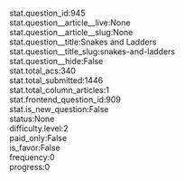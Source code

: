 stat.question_id:945  
stat.question__article__live:None  
stat.question__article__slug:None  
stat.question__title:Snakes and Ladders  
stat.question__title_slug:snakes-and-ladders  
stat.question__hide:False  
stat.total_acs:340  
stat.total_submitted:1446  
stat.total_column_articles:1  
stat.frontend_question_id:909  
stat.is_new_question:False  
status:None  
difficulty.level:2  
paid_only:False  
is_favor:False  
frequency:0  
progress:0  
